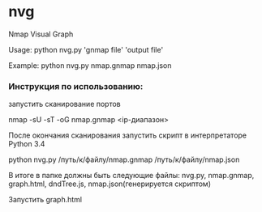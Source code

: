 # nvg
Nmap Visual Graph

Usage: python nvg.py 'gnmap file' 'output file'

Example: python nvg.py nmap.gnmap nmap.json

### Инструкция по использованию:
запустить сканирование портов

nmap -sU -sT -oG nmap.gnmap <ip-диапазон>

После окончания сканирования запустить скрипт в интерпретаторе Python 3.4

python nvg.py /путь/к/файлу/nmap.gnmap /путь/к/файлу/nmap.json

В итоге в папке должны быть следующие файлы: nvg.py, nmap.gnmap, graph.html, dndTree.js, nmap.json(генерируется скриптом)

Запустить graph.html
